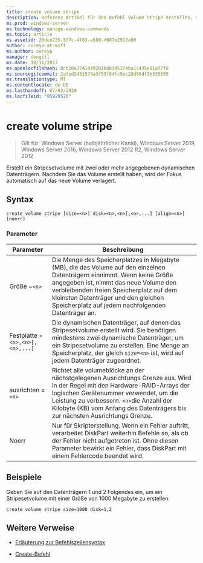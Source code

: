 ```yaml
---
title: create volume stripe
description: Referenz Artikel für den Befehl Volume Stripe erstellen, mit dem ein Stripesetvolume mit zwei oder mehr angegebenen dynamischen Datenträgern erstellt wird.
ms.prod: windows-server
ms.technology: manage-windows-commands
ms.topic: article
ms.assetid: 20dce735-5f7c-4f83-a580-d087e2913a00
author: coreyp-at-msft
ms.author: coreyp
manager: dongill
ms.date: 10/16/2017
ms.openlocfilehash: 8cb20a7741d49201b88345374ba1c435e81a77f6
ms.sourcegitcommit: 2afed2461574a3f53f84fc9ec28d86df3b335685
ms.translationtype: MT
ms.contentlocale: de-DE
ms.lasthandoff: 07/02/2020
ms.locfileid: "85929520"
---
```

# <a name="create-volume-stripe"></a>create volume stripe

> Gilt für: Windows Server (halbjährlicher Kanal), Windows Server 2019, Windows Server 2016, Windows Server 2012 R2, Windows Server 2012

Erstellt ein Stripesetvolume mit zwei oder mehr angegebenen dynamischen Datenträgern. Nachdem Sie das Volume erstellt haben, wird der Fokus automatisch auf das neue Volume verlagert.

## <a name="syntax"></a>Syntax

```
create volume stripe [size=<n>] disk=<n>,<n>[,<n>,...] [align=<n>] [noerr]
```

### <a name="parameters"></a>Parameter

| Parameter | Beschreibung |
| --------- |  -----------|
| Größe =`<n>` | Die Menge des Speicherplatzes in Megabyte (MB), die das Volume auf den einzelnen Datenträgern einnimmt. Wenn keine Größe angegeben ist, nimmt das neue Volume den verbleibenden freien Speicherplatz auf dem kleinsten Datenträger und den gleichen Speicherplatz auf jedem nachfolgenden Datenträger an. |
| Festplatte =`<n>,<n>[,<n>,...]` | Die dynamischen Datenträger, auf denen das Stripesetvolume erstellt wird. Sie benötigen mindestens zwei dynamische Datenträger, um ein Stripesetvolume zu erstellen. Eine Menge an Speicherplatz, der gleich `size=<n>` ist, wird auf jedem Datenträger zugeordnet. |
| ausrichten =`<n>` | Richtet alle volumeblöcke an der nächstgelegenen Ausrichtungs Grenze aus. Wird in der Regel mit den Hardware-RAID-Arrays der logischen Gerätenummer verwendet, um die Leistung zu verbessern. `<n>`die Anzahl der Kilobyte (KB) vom Anfang des Datenträgers bis zur nächsten Ausrichtungs Grenze. |
| Noerr | Nur für Skripterstellung. Wenn ein Fehler auftritt, verarbeitet DiskPart weiterhin Befehle so, als ob der Fehler nicht aufgetreten ist. Ohne diesen Parameter bewirkt ein Fehler, dass DiskPart mit einem Fehlercode beendet wird. |

## <a name="examples"></a>Beispiele

Geben Sie auf den Datenträgern 1 und 2 Folgendes ein, um ein Stripesetvolume mit einer Größe von 1000 Megabyte zu erstellen:

```
create volume stripe size=1000 disk=1,2
```

## <a name="additional-references"></a>Weitere Verweise

- [Erläuterung zur Befehlszeilensyntax](command-line-syntax-key.md)

- [Create-Befehl](create.md)

